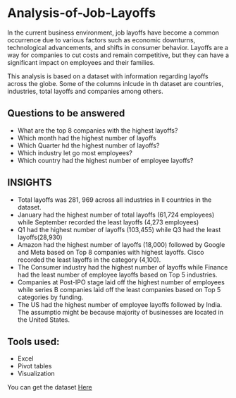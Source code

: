 # Analysis-of-Job-Layoffs
In the current business environment, job layoffs have become a common occurrence due to various factors such as economic downturns, technological advancements, and shifts in consumer behavior. Layoffs are a way for companies to cut costs and remain competitive, but they can have a significant impact on employees and their families.

This analysis is based on a dataset with information regarding layoffs across the globe. Some of the columns inlcude in th dataset are countries, industries, total layoffs and companies among others.

## Questions to be answered
* What are the top 8 companies with the highest layoffs?
* Which month had the highest number of layoffs
* Which Quarter hd the highest number of layoffs?
* Which industry let go most employees?
* Which country had the highest number of employee layoffs?


## INSIGHTS
* Total layoffs was 281, 969 across all industries in ll countries in the dataset.
* January had the highest number of total layoffs (61,724 employees) while September recorded the least layoffs (4,273 employees)
* Q1 had the highest number of layoffs (103,455) while Q3 had the least layoffs(28,930)
* Amazon had the highest number of layoffs (18,000) followed by Google and Meta based on Top 8 companies with highest layoffs. Cisco recorded the least layoffs in the category (4,100).
* The Consumer industry had the highest number of layoffs while Finance had the least number of employee layoffs based on Top 5 industries.
* Companies at Post-IPO stage laid off the highest number of employees while series B companies laid off the least companies based on Top 5 categories by funding.
* The US had the highest number of employee layoffs followed by India. The assumptio might be because majority of businesses are located in the United States.

## Tools used:
* Excel
* Pivot tables
* Visualization

You can get the dataset [Here]([https://www.kaggle.com/datasets/dc0e09e5c6a808eedf06d57474263925202d84f9c35fabd6a447eab52fb1957f) 
